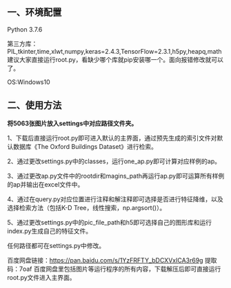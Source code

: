 ## 一、环境配置

Python 3.7.6

第三方库：PIL,tkinter,time,xlwt,numpy,keras=2.4.3,TensorFlow=2.3.1,h5py,heapq,math
建议大家直接运行root.py，看缺少哪个库就pip安装哪一个。面向报错修改就可以了。

OS:Windows10

## 二、使用方法

**将5063张图片放入settings中对应路径文件夹。**

1、下载后直接运行root.py即可进入默认的主界面，通过预先生成的索引文件对默认数据库《The Oxford Buildings Dataset》进行检索。

2、通过更改settings.py中的classes，运行one_ap.py即可计算对应样例的ap。

3、通过更改ap.py文件中的rootdir和magins_path再运行ap.py即可运算所有样例的ap并输出在excel文件中。

4、通过在query.py对应位置进行注释和解注释即可选择是否进行特征降维，以及选择检索方法（包括K-D Tree，线性搜索，np.argsort()）。

5、通过更改settings.py中的pic_file_path和h5即可选择自己的图形库和运行index.py生成自己的特征文件。

任何路径都可在settings.py中修改。


百度网盘链接：https://pan.baidu.com/s/1YzFRFTY_bDCXVxICA3r69g 提取码：7oaf
百度网盘里包括图片等运行程序的所有内容，下载解压后即可直接运行root.py文件进入主界面。
